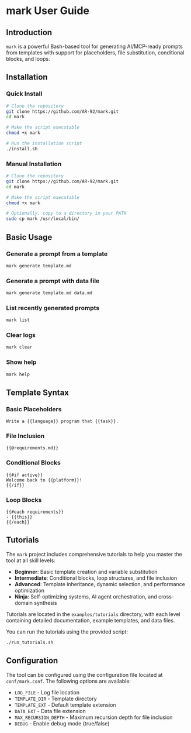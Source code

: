 # mark User Guide

## Introduction

`mark` is a powerful Bash-based tool for generating AI/MCP-ready prompts from templates with support for placeholders, file substitution, conditional blocks, and loops.

## Installation

### Quick Install
```bash
# Clone the repository
git clone https://github.com/AR-92/mark.git
cd mark

# Make the script executable
chmod +x mark

# Run the installation script
./install.sh
```

### Manual Installation
```bash
# Clone the repository
git clone https://github.com/AR-92/mark.git
cd mark

# Make the script executable
chmod +x mark

# Optionally, copy to a directory in your PATH
sudo cp mark /usr/local/bin/
```

## Basic Usage

### Generate a prompt from a template
```bash
mark generate template.md
```

### Generate a prompt with data file
```bash
mark generate template.md data.md
```

### List recently generated prompts
```bash
mark list
```

### Clear logs
```bash
mark clear
```

### Show help
```bash
mark help
```

## Template Syntax

### Basic Placeholders
```
Write a {{language}} program that {{task}}.
```

### File Inclusion
```
{{@requirements.md}}
```

### Conditional Blocks
```
{{#if active}}
Welcome back to {{platform}}!
{{/if}}
```

### Loop Blocks
```
{{#each requirements}}
- {{this}}
{{/each}}
```

## Tutorials

The `mark` project includes comprehensive tutorials to help you master the tool at all skill levels:

- **Beginner**: Basic template creation and variable substitution
- **Intermediate**: Conditional blocks, loop structures, and file inclusion
- **Advanced**: Template inheritance, dynamic selection, and performance optimization
- **Ninja**: Self-optimizing systems, AI agent orchestration, and cross-domain synthesis

Tutorials are located in the `examples/tutorials` directory, with each level containing detailed documentation, example templates, and data files.

You can run the tutorials using the provided script:

```bash
./run_tutorials.sh
```

## Configuration

The tool can be configured using the configuration file located at `conf/mark.conf`. The following options are available:

- `LOG_FILE` - Log file location
- `TEMPLATE_DIR` - Template directory
- `TEMPLATE_EXT` - Default template extension
- `DATA_EXT` - Data file extension
- `MAX_RECURSION_DEPTH` - Maximum recursion depth for file inclusion
- `DEBUG` - Enable debug mode (true/false)